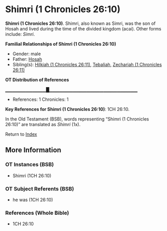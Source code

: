 # Shimri (1 Chronicles 26:10)
**Shimri (1 Chronicles 26:10)**. 
Shimri, also known as Simri, was the son of Hosah and lived during the time of the divided kingdom (acai). 
Other forms include: 
*Simri*. 




**Familial Relationships of Shimri (1 Chronicles 26:10)**


* Gender: male
* Father: [Hosah](Hosah.md)
* Sibling(s): [Hilkiah (1 Chronicles 26:11)](Hilkiah.4.md), [Tebaliah](Tebaliah.md), [Zechariah (1 Chronicles 26:11)](Zechariah.7.md)


**OT Distribution of References**

▁▁▁▁▁▁▁▁▁▁▁▁█▁▁▁▁▁▁▁▁▁▁▁▁▁▁▁▁▁▁▁▁▁▁▁▁▁▁
* References: 1 Chronicles: 1



**Key References for Shimri (1 Chronicles 26:10)**: 
1CH 26:10. 


In the Old Testament (BSB), words representing “Shimri (1 Chronicles 26:10)” are translated as 
*Shimri* (1x). 




Return to [Index](00-Index.md)

## More Information

### OT Instances (BSB)

* Shimri (1CH 26:10)



### OT Subject Referents (BSB)

* he was (1CH 26:10)



### References (Whole Bible)

* 1CH 26:10



